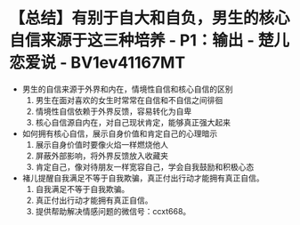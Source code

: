 # 【总结】有别于自大和自负，男生的核心自信来源于这三种培养 - P1：输出 - 楚儿恋爱说 - BV1ev41167MT

-   男生的自信来源于外界和内在，情境性自信和核心自信的区别
    1.  男生在面对喜欢的女生时常常在自信和不自信之间徘徊
    2.  情境性自信依赖于外界反馈，容易转化为自卑
    3.  核心自信源自内在，对自己现状肯定，能够真正强大起来
-   如何拥有核心自信，展示自身价值和肯定自己的心理暗示
    1.  展示自身价值时要像火焰一样燃烧他人
    2.  屏蔽外部影响，将外界反馈放入收藏夹
    3.  肯定自己，像对待朋友一样宽容自己，学会自我鼓励和积极心态
-   褚儿提醒自我满足不等于自我欺骗，真正付出行动才能拥有真正自信。
    1.  自我满足不等于自我欺骗。
    2.  真正付出行动才能拥有真正自信。
    3.  提供帮助解决情感问题的微信号：ccxt668。